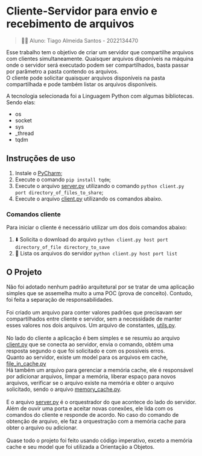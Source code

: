 # Cliente-Servidor para envio e recebimento de arquivos

> :technologist: Aluno: Tiago Almeida Santos - 2022134470

Esse trabalho tem o objetivo de criar um servidor que compartilhe arquivos com clientes simultaneamente. 
Quaisquer arquivos disponíveis na máquina onde o servidor será executado podem ser compartilhados, basta passar por parâmetro a pasta contendo os arquivos.
<br>O cliente pode solicitar quaisquer arquivos disponíveis na pasta compartilhada e pode também listar os arquivos disponíveis. 

A tecnologia selecionada foi a Linguagem Python com algumas bibliotecas. Sendo elas:
- os
- socket
- sys
- _thread
- tqdm

## Instruções de uso
1. Instale o [PyCharm](https://www.jetbrains.com/pt-br/pycharm/download);
2. Execute o comando `pip install tqdm`;
3. Execute o arquivo [server.py](code/server.py) utilizando o comando `python client.py port directory_of_files_to_share`;
4. Execute o arquivo [client.py](code/client.py) utilizando os comandos abaixo.

### Comandos cliente
Para iniciar o cliente é necessário utilizar um dos dois comandos abaixo:
1. :arrow_down: Solicita o download do arquivo `python client.py host port directory_of_file directory_to_save`
2. :page_facing_up: Lista os arquivos do servidor `python client.py host port list` 

## O Projeto
Não foi adotado nenhum padrão arquitetural por se tratar de uma aplicação simples que se assemelha muito a uma POC (prova de conceito).
Contudo, foi feita a separação de responsabilidades.
<br><br>Foi criado um arquivo para conter valores padrões que precisavam ser compartilhados entre cliente e servidor, sem a necessidade de manter esses valores nos dois arquivos. Um arquivo de constantes, [utils.py](code/utils.py).
<br><br>No lado do cliente a aplicação é bem simples e se resumiu ao arquivo [client.py](code/client.py) que se conecta ao servidor, envia o comando, obtém uma resposta segundo o que foi solicitado e com os possíveis erros.
<br>Quanto ao servidor, existe um model para os arquivos em cache, [file_in_cache.py](code/file_in_cache.py)
<br>Há também um arquivo para gerenciar a memória cache, ele é responsável por adicionar arquivos, limpar a memória, liberar espaço para novos arquivos, verificar se o arquivo existe na memória e obter o arquivo solicitado, sendo o arquivo [memory_cache.py](code/memory_cache.py).
<br><br>E o arquivo [server.py](code/server.py) é o orquestrador do que acontece do lado do servidor. Além de ouvir uma porta e aceitar novas conexões, ele lida com os comandos do cliente e responde de acordo. No caso do comando de obtenção de arquivo, ele faz a orquestração com a memória cache para obter o arquivo ou adicionar.
<br><br>Quase todo o projeto foi feito usando código imperativo, exceto a memória cache e seu model que foi utilizada a Orientação a Objetos.